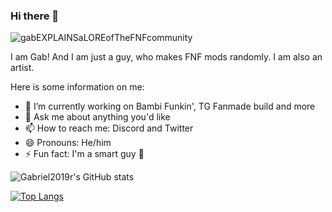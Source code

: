 ### Hi there 👋

![gabEXPLAINSaLOREofTheFNFcommunity](https://user-images.githubusercontent.com/100803757/180645340-8f0d623d-fde9-4dd7-a777-194249de495f.gif)

I am Gab! And I am just a guy, who makes FNF mods randomly. I am also an artist.


Here is some information on me:

- 🔭 I’m currently working on Bambi Funkin', TG Fanmade build and more
- 💬 Ask me about anything you'd like
- 📫 How to reach me: Discord and Twitter
- 😄 Pronouns: He/him
- ⚡ Fun fact: I'm a smart guy :troll:

![Gabriel2019r's GitHub stats](https://github-readme-stats.vercel.app/api?username=Gabriel2019r&show_icons=true&theme=synthwave)

[![Top Langs](https://github-readme-stats.vercel.app/api/top-langs/?username=Gabriel2019r&layout=compact&theme=synthwave)](https://github.com/Gabriel2019r/github-readme-stats)

